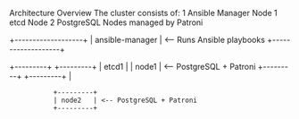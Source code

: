 Architecture Overview
The cluster consists of:
1 Ansible Manager Node
1 etcd Node
2 PostgreSQL Nodes managed by Patroni



+-------------------+
| ansible-manager   | <-- Runs Ansible playbooks
+-------------------+








+---------+    +---------+
| etcd1   |    | node1   | <-- PostgreSQL + Patroni
+---------+    +---------+
                   |


         
               
               +---------+
               | node2   | <-- PostgreSQL + Patroni
               +---------+


